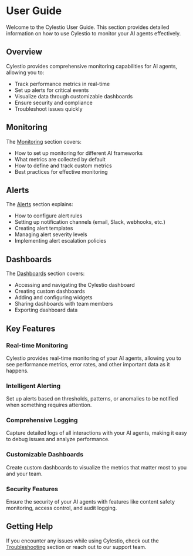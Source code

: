 # User Guide

Welcome to the Cylestio User Guide. This section provides detailed information on how to use Cylestio to monitor your AI agents effectively.

## Overview

Cylestio provides comprehensive monitoring capabilities for AI agents, allowing you to:

- Track performance metrics in real-time
- Set up alerts for critical events
- Visualize data through customizable dashboards
- Ensure security and compliance
- Troubleshoot issues quickly

## Monitoring

The [Monitoring](monitoring.md) section covers:

- How to set up monitoring for different AI frameworks
- What metrics are collected by default
- How to define and track custom metrics
- Best practices for effective monitoring

## Alerts

The [Alerts](alerts.md) section explains:

- How to configure alert rules
- Setting up notification channels (email, Slack, webhooks, etc.)
- Creating alert templates
- Managing alert severity levels
- Implementing alert escalation policies

## Dashboards

The [Dashboards](dashboards.md) section covers:

- Accessing and navigating the Cylestio dashboard
- Creating custom dashboards
- Adding and configuring widgets
- Sharing dashboards with team members
- Exporting dashboard data

## Key Features

### Real-time Monitoring

Cylestio provides real-time monitoring of your AI agents, allowing you to see performance metrics, error rates, and other important data as it happens.

### Intelligent Alerting

Set up alerts based on thresholds, patterns, or anomalies to be notified when something requires attention.

### Comprehensive Logging

Capture detailed logs of all interactions with your AI agents, making it easy to debug issues and analyze performance.

### Customizable Dashboards

Create custom dashboards to visualize the metrics that matter most to you and your team.

### Security Features

Ensure the security of your AI agents with features like content safety monitoring, access control, and audit logging.

## Getting Help

If you encounter any issues while using Cylestio, check out the [Troubleshooting](../troubleshooting/index.md) section or reach out to our support team. 